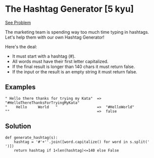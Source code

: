 # The Hashtag Generator [5 kyu]

[See Problem](https://www.codewars.com/kata/52449b062fb80683ec000024)

The marketing team is spending way too much time typing in hashtags.
Let's help them with our own Hashtag Generator!

Here's the deal:

- It must start with a hashtag (#).
- All words must have their first letter capitalized.
- If the final result is longer than 140 chars it must return false.
- If the input or the result is an empty string it must return false.

## Examples
```
" Hello there thanks for trying my Kata"  =>  "#HelloThereThanksForTryingMyKata"
"    Hello     World   "                  =>  "#HelloWorld"
""                                        =>  false
```
## Solution
```
def generate_hashtag(s):
    hashtag = '#'+''.join([word.capitalize() for word in s.split(' ')])
    return hashtag if 1<len(hashtag)<=140 else False
```